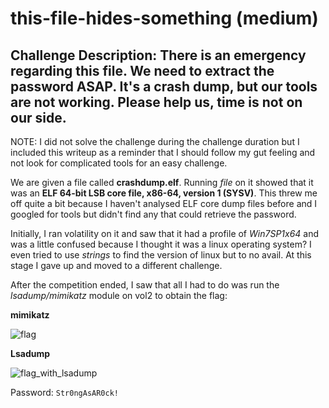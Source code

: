 # this-file-hides-something (medium)

## Challenge Description: There is an emergency regarding this file. We need to extract the password ASAP. It's a crash dump, but our tools are not working. Please help us, time is not on our side.

NOTE: I did not solve the challenge during the challenge duration but I included this writeup as a reminder that I should follow my gut feeling and not look for complicated tools for an easy challenge.

We are given a file called **crashdump.elf**. Running *file* on it showed that it was an **ELF 64-bit LSB core file, x86-64, version 1 (SYSV)**. This threw me off quite a bit because I haven't analysed ELF core dump files before and I googled for tools but didn't find any that could retrieve the password. 

Initially, I ran volatility on it and saw that it had a profile of *Win7SP1x64* and was a little confused because I thought it was a linux operating system? I even tried to use *strings* to find the version of linux but to no avail. At this stage I gave up and moved to a different challenge.

After the competition ended, I saw that all I had to do was run the *lsadump/mimikatz* module on vol2 to obtain the flag:

**mimikatz**

![flag](https://user-images.githubusercontent.com/71312079/153878086-19c16901-a141-4b32-b6c6-be3d69038bca.png)

**Lsadump**

![flag_with_lsadump](https://user-images.githubusercontent.com/71312079/153880641-59b0a20e-0833-45c9-83cb-80b98dbce99e.png)

Password: ```Str0ngAsAR0ck!```
